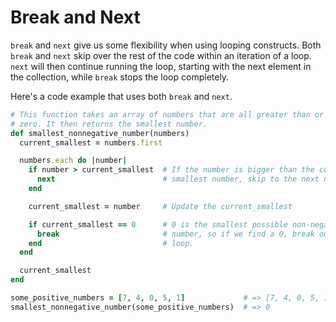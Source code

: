 # Break and Next


`break` and `next` give us some flexibility when using looping constructs. Both `break` and `next` skip over the rest of the code within an iteration of a loop. `next` will then continue running the loop, starting with the next element in the collection, while `break` stops the loop completely.

Here's a code example that uses both `break` and `next`.
```ruby
# This function takes an array of numbers that are all greater than or equal to
# zero. It then returns the smallest number.
def smallest_nonnegative_number(numbers)
  current_smallest = numbers.first

  numbers.each do |number|
    if number > current_smallest  # If the number is bigger than the current
      next                        # smallest number, skip to the next number
    end

    current_smallest = number     # Update the current_smallest

    if current_smallest == 0      # 0 is the smallest possible non-negative
      break                       # number, so if we find a 0, break out of the
    end                           # loop.
  end

  current_smallest
end

some_positive_numbers = [7, 4, 0, 5, 1]             # => [7, 4, 0, 5, 1]
smallest_nonnegative_number(some_positive_numbers)  # => 0
```
